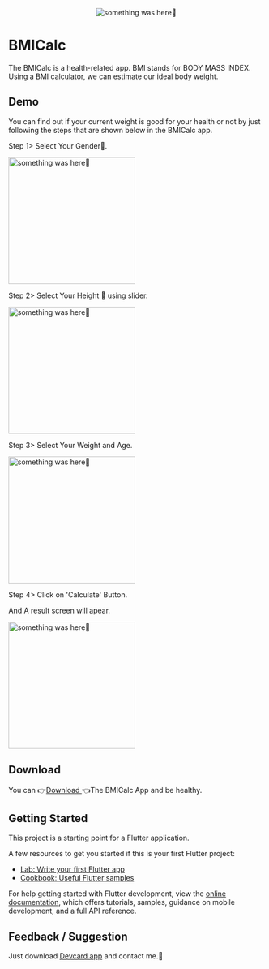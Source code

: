<p align="center">
    <img src="https://user-images.githubusercontent.com/115228605/204232738-3db10abc-eac1-4049-a0a8-45d699623a72.png" alt="something was here🤔">
</p>

# BMICalc

The BMICalc is a health-related app. BMI stands for BODY MASS INDEX. Using a BMI calculator, we can estimate our ideal body weight.

## Demo

You can find out if your current weight is good for your health or not by just following the steps that are shown below in the BMICalc app.

Step 1> Select Your Gender🚻.

<p> 
    <img width="250" src="https://user-images.githubusercontent.com/115228605/204234008-2291da0e-ed3c-43b8-9e86-522f6627e4f4.gif" alt="something was here🤔">
</p>
 


Step 2> Select Your Height 📏  using slider.

<p> 
    <img width="250" src="https://user-images.githubusercontent.com/115228605/204234370-242051e1-4647-4fb9-811b-dc19d1647b60.gif" alt="something was here🤔">
</p>



Step 3> Select Your Weight and Age.

<p> 
    <img width="250" src="https://user-images.githubusercontent.com/115228605/204235142-e66904f5-dce6-4c99-9933-0e01eaba6a96.gif" alt="something was here🤔">
</p>

Step 4> Click on 'Calculate' Button.

And A result screen will apear.

<p> 
    <img width="250" src="https://user-images.githubusercontent.com/115228605/204235967-1ce25ccd-12b5-48fd-9b75-83873f8eb37c.jpeg" alt="something was here🤔">
</p>

## Download

You can 
👉[Download ](https://drive.google.com/file/d/1Xh6W9pRCOJAn2rV4ktE5f2D87IoZIuOs/view?usp=sharing)👈The BMICalc App and be healthy.

## Getting Started

This project is a starting point for a Flutter application.

A few resources to get you started if this is your first Flutter project:

- [Lab: Write your first Flutter app](https://docs.flutter.dev/get-started/codelab)
- [Cookbook: Useful Flutter samples](https://docs.flutter.dev/cookbook)

For help getting started with Flutter development, view the
[online documentation](https://docs.flutter.dev/), which offers tutorials,
samples, guidance on mobile development, and a full API reference.



## Feedback / Suggestion
Just download [Devcard app](https://github.com/Priyank-Bhagat/dev_card) and contact me.🤗
